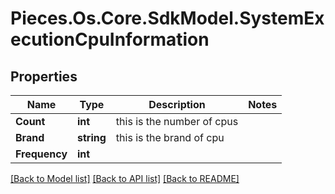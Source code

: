# Pieces.Os.Core.SdkModel.SystemExecutionCpuInformation

## Properties

Name | Type | Description | Notes
------------ | ------------- | ------------- | -------------
**Count** | **int** | this is the number of cpus | 
**Brand** | **string** | this is the brand of cpu | 
**Frequency** | **int** |  | 

[[Back to Model list]](../README.md#documentation-for-models) [[Back to API list]](../README.md#documentation-for-api-endpoints) [[Back to README]](../README.md)

